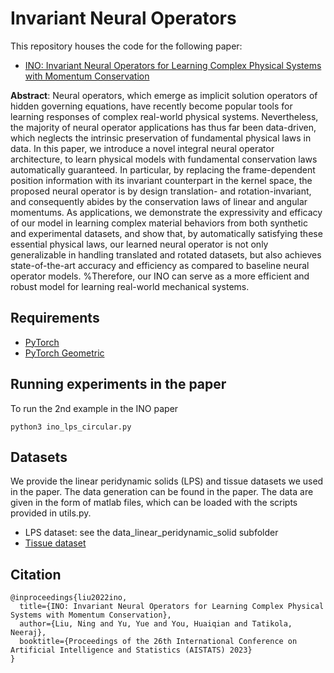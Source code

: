 # Invariant Neural Operators
This repository houses the code for the following paper:
- [INO: Invariant Neural Operators for Learning Complex Physical Systems with Momentum Conservation](https://proceedings.mlr.press/v206/liu23f.html)

**Abstract**: Neural operators, which emerge as implicit solution operators of hidden governing equations, have recently become popular tools for learning responses of complex real-world physical systems. Nevertheless, the majority of neural operator applications has thus far been data-driven, which neglects the intrinsic preservation of fundamental physical laws in data. In this paper, we introduce a novel integral neural operator architecture, to learn physical models with fundamental conservation laws automatically guaranteed. In particular, by replacing the frame-dependent position information with its invariant counterpart in the kernel space, the proposed neural operator is by design translation- and rotation-invariant, and consequently abides by the conservation laws of linear and angular momentums. As applications, we demonstrate the expressivity and efficacy of our model in learning complex material behaviors from both synthetic and experimental datasets, and show that, by automatically satisfying these essential physical laws, our learned neural operator is not only generalizable in handling translated and rotated datasets, but also achieves state-of-the-art accuracy and efficiency as compared to baseline neural operator models. %Therefore, our INO can serve as a more efficient and robust model for learning real-world mechanical systems.

## Requirements
- [PyTorch](https://pytorch.org/)
- [PyTorch Geometric](https://pytorch-geometric.readthedocs.io/)


## Running experiments in the paper
To run the 2nd example in the INO paper
```
python3 ino_lps_circular.py
```

## Datasets
We provide the linear peridynamic solids (LPS) and tissue datasets we used in the paper. The data generation can be found in the paper.
The data are given in the form of matlab files, which can be loaded with the scripts provided in utils.py. 

- LPS dataset: see the data_linear_peridynamic_solid subfolder
- [Tissue dataset](https://drive.google.com/drive/folders/1BQjPEDYRJv5VjZ_bTyK9OScPKVkcdt3y)

## Citation

```
@inproceedings{liu2022ino,
  title={INO: Invariant Neural Operators for Learning Complex Physical Systems with Momentum Conservation},
  author={Liu, Ning and Yu, Yue and You, Huaiqian and Tatikola, Neeraj},
  booktitle={Proceedings of the 26th International Conference on Artificial Intelligence and Statistics (AISTATS) 2023}
}
```
